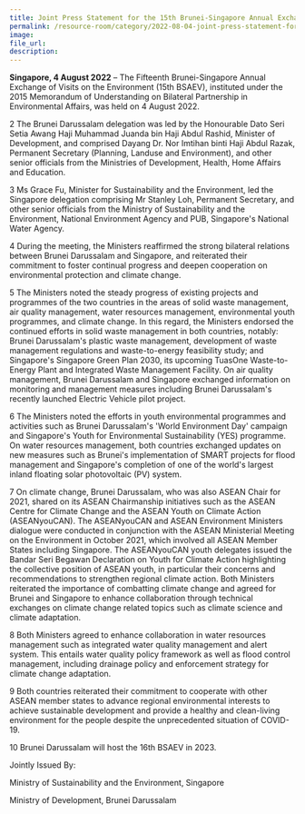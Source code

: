 ```yaml
---  
title: Joint Press Statement for the 15th Brunei-Singapore Annual Exchange of Visits
permalink: /resource-room/category/2022-08-04-joint-press-statement-for-the-15th-brunei-singapore-annual-exchange-of-visits  
image:  
file_url:  
description:  
---
```


**Singapore, 4 August 2022** – The Fifteenth Brunei-Singapore Annual Exchange of Visits on the Environment (15th BSAEV), instituted under the 2015 Memorandum of Understanding on Bilateral Partnership in Environmental Affairs, was held on 4 August 2022.

2 The Brunei Darussalam delegation was led by the Honourable Dato Seri Setia Awang Haji Muhammad Juanda bin Haji Abdul Rashid, Minister of Development, and comprised Dayang Dr. Nor Imtihan binti Haji Abdul Razak, Permanent Secretary (Planning, Landuse and Environment), and other senior officials from the Ministries of Development, Health, Home Affairs and Education.

3 Ms Grace Fu, Minister for Sustainability and the Environment, led the Singapore delegation comprising Mr Stanley Loh, Permanent Secretary, and other senior officials from the Ministry of Sustainability and the Environment, National Environment Agency and PUB, Singapore's National Water Agency.

4 During the meeting, the Ministers reaffirmed the strong bilateral relations between Brunei Darussalam and Singapore, and reiterated their commitment to foster continual progress and deepen cooperation on environmental protection and climate change.

5 The Ministers noted the steady progress of existing projects and programmes of the two countries in the areas of solid waste management, air quality management, water resources management, environmental youth programmes, and climate change. In this regard, the Ministers endorsed the continued efforts in solid waste management in both countries, notably: Brunei Darussalam's plastic waste management, development of waste management regulations and waste-to-energy feasibility study; and Singapore's Singapore Green Plan 2030, its upcoming TuasOne Waste-to-Energy Plant and Integrated Waste Management Facility. On air quality management, Brunei Darussalam and Singapore exchanged information on monitoring and management measures including Brunei Darussalam's recently launched Electric Vehicle pilot project.

6 The Ministers noted the efforts in youth environmental programmes and activities such as Brunei Darussalam's 'World Environment Day' campaign and Singapore's Youth for Environmental Sustainability (YES) programme. On water resources management, both countries exchanged updates on new measures such as Brunei's implementation of SMART projects for flood management and Singapore's completion of one of the world's largest inland floating solar photovoltaic (PV) system.

7 On climate change, Brunei Darussalam, who was also ASEAN Chair for 2021, shared on its ASEAN Chairmanship initiatives such as the ASEAN Centre for Climate Change and the ASEAN Youth on Climate Action (ASEANyouCAN). The ASEANyouCAN and ASEAN Environment Ministers dialogue were conducted in conjunction with the ASEAN Ministerial Meeting on the Environment in October 2021, which involved all ASEAN Member States including Singapore. The ASEANyouCAN youth delegates issued the Bandar Seri Begawan Declaration on Youth for Climate Action highlighting the collective position of ASEAN youth, in particular their concerns and recommendations to strengthen regional climate action. Both Ministers reiterated the importance of combatting climate change and agreed for Brunei and Singapore to enhance collaboration through technical exchanges on climate change related topics such as climate science and climate adaptation.

8 Both Ministers agreed to enhance collaboration in water resources management such as integrated water quality management and alert system. This entails water quality policy framework as well as flood control management, including drainage policy and enforcement strategy for climate change adaptation.

9 Both countries reiterated their commitment to cooperate with other ASEAN member states to advance regional environmental interests to achieve sustainable development and provide a healthy and clean-living environment for the people despite the unprecedented situation of COVID-19.

10 Brunei Darussalam will host the 16th BSAEV in 2023.

Jointly Issued By:

Ministry of Sustainability and the Environment, Singapore

Ministry of Development, Brunei Darussalam
